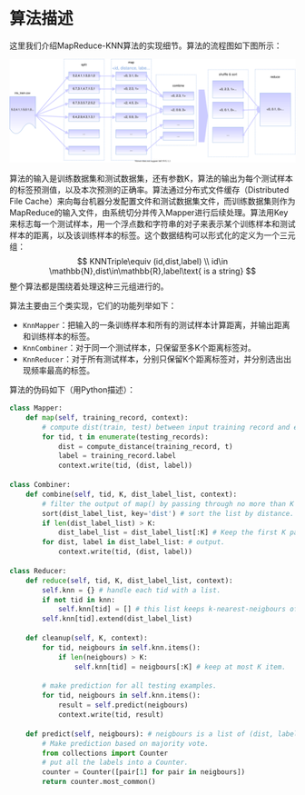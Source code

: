 # 算法描述

这里我们介绍MapReduce-KNN算法的实现细节。算法的流程图如下图所示：

![](../figure/algorithm.drawio.svg)

算法的输入是训练数据集和测试数据集，还有参数K，算法的输出为每个测试样本的标签预测值，以及本次预测的正确率。算法通过分布式文件缓存（Distributed File Cache）来向每台机器分发配置文件和测试数据集文件，而训练数据集则作为MapReduce的输入文件，由系统切分并传入Mapper进行后续处理。算法用Key来标志每一个测试样本，用一个浮点数和字符串的对子来表示某个训练样本和测试样本的距离，以及该训练样本的标签。这个数据结构可以形式化的定义为一个三元组：
$$
KNNTriple\equiv (id,dist,label) \\
id\in \mathbb{N},dist\in\mathbb{R},label\text{ is a string}
$$
整个算法都是围绕着处理这种三元组进行的。

算法主要由三个类实现，它们的功能列举如下：

- `KnnMapper`：把输入的一条训练样本和所有的测试样本计算距离，并输出距离和训练样本的标签。
- `KnnCombiner`：对于同一个测试样本，只保留至多K个距离标签对。
- `KnnReducer`：对于所有测试样本，分别只保留K个距离标签对，并分别选出出现频率最高的标签。

算法的伪码如下（用Python描述）：

```python
class Mapper:
    def map(self, training_record, context):
        # compute dist(train, test) between input training record and each testing record.
        for tid, t in enumerate(testing_records):
            dist = compute_distance(training_record, t)
            label = training_record.label
            context.write(tid, (dist, label))

class Combiner:
    def combine(self, tid, K, dist_label_list, context):
        # filter the output of map() by passing through no more than K pairs.
        sort(dist_label_list, key='dist') # sort the list by distance.
        if len(dist_label_list) > K:
        	dist_label_list = dist_label_list[:K] # Keep the first K pairs.
        for dist, label in dist_label_list: # output.
            context.write(tid, (dist, label))
        
class Reducer:
    def reduce(self, tid, K, dist_label_list, context):
        self.knn = {} # handle each tid with a list.
        if not tid in knn:
            self.knn[tid] = [] # this list keeps k-nearest-neigbours of tid.
        self.knn[tid].extend(dist_label_list)
        
    def cleanup(self, K, context):
        for tid, neigbours in self.knn.items():
            if len(neigbours) > K:
                self.knn[tid] = neigbours[:K] # keep at most K item.
                
        # make prediction for all testing examples.        
        for tid, neigbours in self.knn.items():
            result = self.predict(neigbours)
            context.write(tid, result)
            
    def predict(self, neigbours): # neigbours is a list of (dist, label).
        # Make prediction based on majority vote.
        from collections import Counter
        # put all the labels into a Counter.
        counter = Counter([pair[1] for pair in neigbours])
        return counter.most_common()
```

